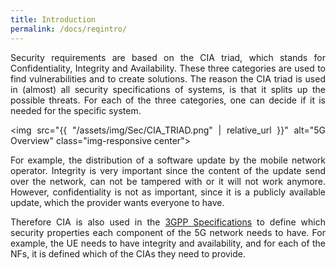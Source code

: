 ```yaml
---
title: Introduction
permalink: /docs/reqintro/
---
```

<style>body {text-align: justify}</style>

Security requirements are based on the CIA triad, which stands for Confidentiality, Integrity and Availability. 
These three categories are used to find vulnerabilities and to create solutions. The reason the CIA triad is used in (almost) all security specifications of systems, is that it splits up the possible threats. For each of the three categories, one can decide if it is needed for the specific system. 

<img src="{{ "/assets/img/Sec/CIA_TRIAD.png" | relative_url }}" alt="5G Overview" class="img-responsive center">

For example, the distribution of a software update by the mobile network operator. Integrity is very important since the content of the update send over the network, can not be tampered with or it will not work anymore. However, confidentiality is not as important, since it is a publicly available update, which the provider wants everyone to have.

Therefore CIA is also used in the <a href="https://www.etsi.org/deliver/etsi_ts/129500_129599/129509/17.07.00_60/ts_129509v170700p.pdf">3GPP Specifications</a> to define which security properties each component of the 5G network needs to have. For example, the UE needs to have integrity and availability, and for each of the NFs, it is defined which of the CIAs they need to provide.

